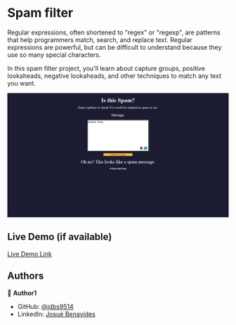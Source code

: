 # Spam filter

Regular expressions, often shortened to "regex" or "regexp", are patterns that help programmers match, search, and replace text. Regular expressions are powerful, but can be difficult to understand because they use so many special characters.

In this spam filter project, you'll learn about capture groups, positive lookaheads, negative lookaheads, and other techniques to match any text you want.

![](/img/spam_filter.png)

## Live Demo (if available)

[Live Demo Link](https://polite-cannoli-b25d45.netlify.app/)


## Authors

👤 **Author1**

- GitHub: [@jdbs9514](https://github.com/jdbs9514)
- LinkedIn: [Josué Benavides](https://linkedin.com/in/macoin)
